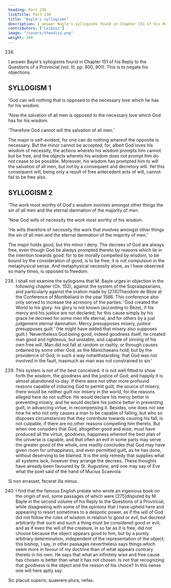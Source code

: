 ```yaml
---
heading: Part 236
linkTitle: Part 236
title: "Bayle's syllogisms"
description: I answer Bayle's syllogisms found in Chapter 151 of his Reply to the Questions of a Provincial (vol. III, pp. 900, 901)
contributors: ['Leibniz']
image: "/covers/theodicy.png"
weight: 100
---
```



236. 

I answer Bayle's syllogisms found in Chapter 151 of his Reply to the Questions of a Provincial (vol. III, pp. 900, 901).  This is to negate his objections.


## SYLLOGISM 1

'God can will nothing that is opposed to the necessary love which he has for his wisdom.

'Now the salvation of all men is opposed to the necessary love which God has for his wisdom.

'Therefore God cannot will the salvation of all men.'

The major is self-evident, for one can do nothing whereof the opposite is necessary. But the minor cannot be accepted, for, albeit God loves his wisdom of necessity, the actions whereto his wisdom prompts him cannot but be free, and the objects whereto his wisdom does not prompt him do not cease to be possible. Moreover, his wisdom has prompted him to will the salvation of all men, but not by a consequent and decretory will. Yet this consequent will, being only a result of free antecedent acts of will, cannot fail to be free also.


## SYLLOGISM 2

'The work most worthy of God's wisdom involves amongst other things the sin of all men and the eternal damnation of the majority of men.

'Now God wills of necessity the work most worthy of his wisdom.

'He wills therefore of necessity the work that involves amongst other things the sin of all men and the eternal damnation of the majority of men.'

The major holds good, but the minor I deny. The decrees of God are always free, even though God be always prompted thereto by reasons which lie in the intention towards good: for to be morally compelled by wisdom, to be bound by the consideration of good, is to be free; it is not compulsion in the metaphysical sense. And metaphysical necessity alone, as I have observed so many times, is opposed to freedom.

238. I shall not examine the syllogisms that M. Bayle urges in objection in the following chapter (Ch. 152), against the system of the Supralapsarians, and particularly against the oration made by [274]Theodore de Bèze at the Conference of Montbéliard in the year 1586. This conference also only served to increase the acrimony of the parties. 'God created the World to his glory: his glory is not known (according to Bèze), if his mercy and his justice are not declared; for this cause simply by his grace he decreed for some men life eternal, and for others by a just judgement eternal damnation. Mercy presupposes misery, justice presupposes guilt.' (He might have added that misery also supposes guilt.) 'Nevertheless God being good, indeed goodness itself, he created man good and righteous, but unstable, and capable of sinning of his own free will. Man did not fall at random or rashly, or through causes ordained by some other God, as the Manichaeans hold, but by the providence of God; in such a way notwithstanding, that God was not involved in the fault, inasmuch as man was not constrained to sin.'

239. This system is not of the best conceived: it is not well fitted to show forth the wisdom, the goodness and the justice of God; and happily it is almost abandoned to-day. If there were not other more profound reasons capable of inducing God to permit guilt, the source of misery, there would be neither guilt nor misery in the world, for the reasons alleged here do not suffice. He would declare his mercy better in preventing misery, and he would declare his justice better in preventing guilt, in advancing virtue, in recompensing it. Besides, one does not see how he who not only causes a man to be capable of falling, but who so disposes circumstances that they contribute towards causing his fall, is not culpable, if there are no other reasons compelling him thereto. But when one considers that God, altogether good and wise, must have produced all the virtue, goodness, happiness whereof the best plan of the universe is capable, and that often an evil in some parts may serve the greater good of the whole, one readily concludes that God may have given room for unhappiness, and even permitted guilt, as he has done, without deserving to be blamed. It is the only remedy that supplies what all systems lack, however they arrange the decrees. These thoughts have already been favoured by St. Augustine, and one may say of Eve what the poet said of the hand of Mucius Scaevola:

Si non errasset, fecerat illa minus.

240. I find that the famous English prelate who wrote an ingenious book on the origin of evil, some passages of which were [275]disputed by M. Bayle in the second volume of his Reply to the Questions of a Provincial, while disagreeing with some of the opinions that I have upheld here and appearing to resort sometimes to a despotic power, as if the will of God did not follow the rules of wisdom in relation to good or evil, but decreed arbitrarily that such and such a thing must be considered good or evil; and as if even the will of the creature, in so far as it is free, did not choose because the object appears good to him, but by a purely arbitrary determination, independent of the representation of the object; this bishop, I say, in other passages nevertheless says things which seem more in favour of my doctrine than of what appears contrary thereto in his own. He says that what an infinitely wise and free cause has chosen is better than what it has not chosen. Is not that recognizing that goodness is the object and the reason of his choice? In this sense one will here aptly say:

Sic placuit superis; quaerere plura, nefas.
